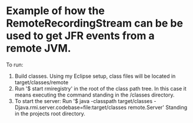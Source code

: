 # Example of how the RemoteRecordingStream can be be used to get JFR events from a remote JVM.

To run:

1. Build classes. Using my Eclipse setup, class files will be located in target/classes/remote
2. Run '$ start rmiregistry' in the root of the class path tree. In this case it means executing the command standing in the /classes directory.
3. To start the server: Run '$ java -classpath target/classes -Djava.rmi.server.codebase=file:target/classes remote.Server' Standing in the projects root directory.
